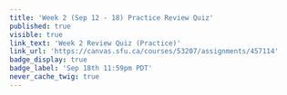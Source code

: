 ```yaml
---
title: 'Week 2 (Sep 12 - 18) Practice Review Quiz'
published: true
visible: true
link_text: 'Week 2 Review Quiz (Practice)'
link_url: 'https://canvas.sfu.ca/courses/53207/assignments/457114'
badge_display: true
badge_label: 'Sep 18th 11:59pm PDT'
never_cache_twig: true
---
```

